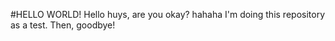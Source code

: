 #HELLO WORLD! 
Hello huys, are you okay? hahaha
I'm doing this repository as a test. Then, goodbye!
